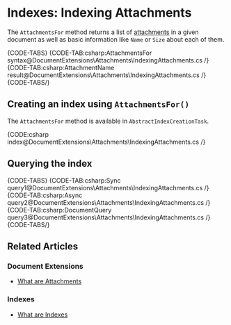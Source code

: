 # Indexes: Indexing Attachments

The `AttachmentsFor` method returns a list of [attachments](../client-api/session/attachments/what-are-attachments) in a given document as well as basic information like `Name` or `Size` about each of them.

{CODE-TABS}
{CODE-TAB:csharp:AttachmentsFor syntax@DocumentExtensions\Attachments\IndexingAttachments.cs /}
{CODE-TAB:csharp:AttachmentName result@DocumentExtensions\Attachments\IndexingAttachments.cs /}
{CODE-TABS/}

## Creating an index using `AttachmentsFor()`

The `AttachmentsFor` method is available in `AbstractIndexCreationTask`.

{CODE:csharp index@DocumentExtensions\Attachments\IndexingAttachments.cs /}

## Querying the index

{CODE-TABS}
{CODE-TAB:csharp:Sync query1@DocumentExtensions\Attachments\IndexingAttachments.cs /}
{CODE-TAB:csharp:Async query2@DocumentExtensions\Attachments\IndexingAttachments.cs /}
{CODE-TAB:csharp:DocumentQuery query3@DocumentExtensions\Attachments\IndexingAttachments.cs /}
{CODE-TABS/}

## Related Articles

### Document Extensions

- [What are Attachments](../../document-extensions/attachments/what-are-attachments)  

### Indexes

- [What are Indexes](../../indexes/what-are-indexes)
